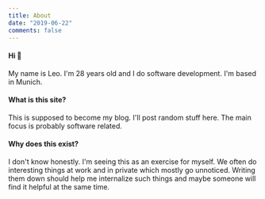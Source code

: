 ```yaml
---
title: About
date: "2019-06-22"
comments: false
---
```


#### Hi :wave:

My name is Leo. I'm 28 years old and I do software development. I'm based in Munich.



#### What is this site?

This is supposed to become my blog. I'll post random stuff here. The main focus is probably  software related. 

#### Why does this exist?

I don't know honestly. I'm seeing this as an exercise for myself. We often do interesting things 
at work and in private which mostly go unnoticed. Writing them down should help me internalize such things and maybe someone will find it helpful at the same time. 
